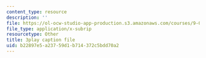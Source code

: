 ```yaml
---
content_type: resource
description: ''
file: https://ol-ocw-studio-app-production.s3.amazonaws.com/courses/9-00sc-introduction-to-psychology-fall-2011/b22897e5a23759d1b714372c5bdd70a2_gRe7dy2HSTg.vtt
file_type: application/x-subrip
resourcetype: Other
title: 3play caption file
uid: b22897e5-a237-59d1-b714-372c5bdd70a2
---
```

